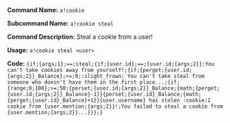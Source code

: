 **Command Name:** `a!cookie`

**Subcommand Name:** `a!cookie steal`

**Command Description:**
Steal a cookie from a user!

**Usage:**
`a!cookie steal <user>`

**Code:**
```{if;{args;1};==;steal;{if;{user.id};==;{user.id;{args;2}};You can't take cookies away from yourself!;{if;{perget;{user.id;{args;2}}_Balance};<=;0;:slight_frown: You can't take steal from someone who doesn't have them in the first place...;{if;{range;0;100};>=;50;{perset;{user.id;{args;2}}_Balance;{math;{perget;{user.id;{args;2}}_Balance}-1}}{perset;{user.id}_Balance;{math;{perget;{user.id}_Balance}+1}}{user.username} has stolen :cookie:1 cookie from {user.mention;{args;2}}!;You failed to steal a cookie from {user.mention;{args;2}}...}}};}```
